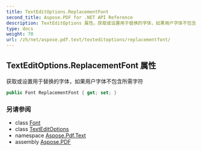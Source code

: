 ```yaml
---
title: TextEditOptions.ReplacementFont
second_title: Aspose.PDF for .NET API Reference
description: TextEditOptions 属性。获取或设置用于替换的字体，如果用户字体不包含所需字符
type: docs
weight: 70
url: /zh/net/aspose.pdf.text/texteditoptions/replacementfont/
---
```

## TextEditOptions.ReplacementFont 属性

获取或设置用于替换的字体，如果用户字体不包含所需字符

```csharp
public Font ReplacementFont { get; set; }
```

### 另请参阅

* class [Font](../../font/)
* class [TextEditOptions](../)
* namespace [Aspose.Pdf.Text](../../../aspose.pdf.text/)
* assembly [Aspose.PDF](../../../)